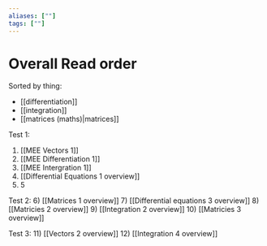 ```yaml
---
aliases: [""]
tags: [""]
---
```


# Overall Read order
Sorted by thing:
- [[differentiation]]
- [[integration]]
- [[matrices (maths)|matrices]]


Test 1:
1) [[MEE Vectors 1]]
2) [[MEE Differentiation 1]]
3) [[MEE Intergration 1]]
4) [[Differential Equations 1 overview]]
5) 5

Test 2:
6) [[Matrices 1 overview]]
7) [[Differential equations 3 overview]]
8) [[Matricies 2 overview]]
9) [[Integration 2 overview]]
10) [[Matricies 3 overview]]

Test 3:
11) [[Vectors 2 overview]]
12) [[Integration 4 overview]]